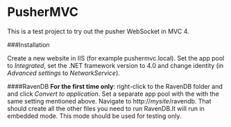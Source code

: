 PusherMVC
=========

This is a test project to try out the pusher WebSocket in MVC 4.

###Installation

Create a new website in IIS (for example pushermvc.local). Set the app pool to _Integrated_, set the .NET framework version to 4.0 and change identity (in _Advanced settings_ to _NetworkService_).

####RavenDB
**For the first time only**: right-click to the RavenDB folder and and click _Convert to application_. Set a separate app pool with the with the same setting mentioned above. Navigate to http://_mysite_/ravendb. That should create all the other files you need to run RavenDB.It will run in embedded mode. This mode should be used for testing only.

